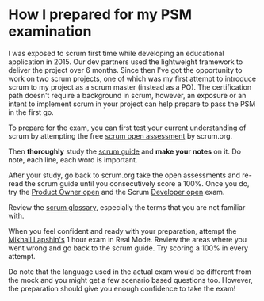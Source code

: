 # How I prepared for my PSM examination
I was exposed to scrum first time while developing an educational application in 2015. Our dev partners used the lightweight framework to deliver the project over 6 months. Since then I've got the opportunity to work on two scrum projects, one of which was my first attempt to introduce scrum to my project as a scrum master (instead as a PO).
The certification path doesn't require a background in scrum, however, an exposure or an intent to implement scrum in your project can help prepare to pass the PSM in the first go.

To prepare for the exam, you can first test your current understanding of scrum by attempting the free [scrum open assessment](https://www.scrum.org/open-assessments/scrum-open) by scrum.org. 

Then __thoroughly__ study the [scrum guide](https://scrumguides.org/docs/scrumguide/v2020/2020-Scrum-Guide-US.pdf#zoom=100) and __make your notes__ on it. Do note, each line, each word is important. 

After your study, go back to scrum.org take the open assessments and re-read the scrum guide until you consecutively score a 100%. Once you do, try the [Product Owner open](https://www.scrum.org/open-assessments/product-owner-open) and the Scrum [Developer open](https://www.scrum.org/open-assessments/scrum-developer-open) exam. 

Review the [scrum glossary](https://www.scrum.org/resources/scrum-glossary), especially the terms that you are not familiar with.  

When you feel confident and ready with your preparation, attempt the [Mikhail Lapshin's](https://mlapshin.com/index.php/scrum-quizzes/) 1 hour exam in Real Mode. Review the areas where you went wrong and go back to the scrum guide. Try scoring a 100% in every attempt.

Do note that the language used in the actual exam would be different from the mock and you might get a few scenario based questions too. However, the preparation should give you enough confidence to take the exam! 

